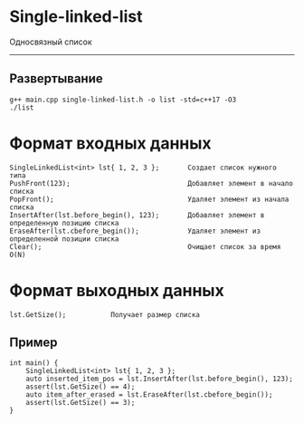 # Single-linked-list
Односвязный список
***

## Развертывание
```
g++ main.cpp single-linked-list.h -o list -std=c++17 -O3
./list
```
# Формат входных данных
```
SingleLinkedList<int> lst{ 1, 2, 3 };       Создает список нужного типа
PushFront(123);                             Добавляет элемент в начало списка
PopFront();                                 Удаляет элемент из начала списка
InsertAfter(lst.before_begin(), 123);       Добавляет элемент в определенную позицию списка
EraseAfter(lst.cbefore_begin());            Удаляет элемент из определенной позиции списка
Clear();                                    Очищает список за время O(N)
```
# Формат выходных данных
```
lst.GetSize();           Получает размер списка
```  
## Пример
```
int main() {
	SingleLinkedList<int> lst{ 1, 2, 3 };
	auto inserted_item_pos = lst.InsertAfter(lst.before_begin(), 123);
	assert(lst.GetSize() == 4);
	auto item_after_erased = lst.EraseAfter(lst.cbefore_begin());
	assert(lst.GetSize() == 3);
}
```
